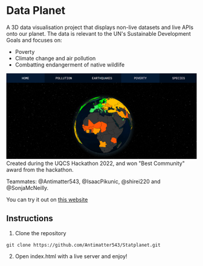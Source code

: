 # Data Planet
A 3D data visualisation project that displays non-live datasets and live APIs onto our planet. The data is relevant to the UN's Sustainable Development Goals and focuses on:
- Poverty
- Climate change and air pollution
- Combatting endangerment of native wildlife

![Earth_poverty](images/readme_show.png)
Created during the UQCS Hackathon 2022, and won "Best Community" award from the hackathon.

Teammates: @Antimatter543, @IsaacPikunic, @shirei220 and @SonjaMcNeilly. 

You can try it out on [this website](https://antimatter543.github.io/Dataplanet/)

## Instructions
1. Clone the repository
```
git clone https://github.com/Antimatter543/Statplanet.git
```


2. Open index.html with a live server and enjoy!

